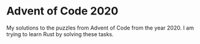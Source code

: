 # Advent of Code 2020

My solutions to the puzzles from Advent of Code
from the year 2020. I am trying to learn Rust by solving
these tasks.
